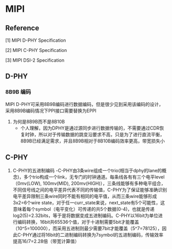 # MIPI
## Reference
[1] MIPI D-PHY Specification

[2] MIPI C-PHY Specification

[3] MIPI DSI-2 Specification

## D-PHY
### 8B9B 编码
MIPI D-PHY可采用8B9B编码进行数据编码，但是很少见到采用该编码的设计，采用8B9B编码情况下PPI接口需要替换为EPPI

1. 为何是8B9B而不是8B10B
   - 个人理解，因为DPHY是通过源同步进行数据传输的，不需要通过CDR恢复时钟，所以对于传输数据的跳变沿要求不高，只是为了进行直流平衡，8B9B已经满足需求，并且8B9B相对于8B10B编码效率更高，带宽损失小

## C-PHY
1. C-PHY的五进制编码
   -C-PHY由3条wire组成一个trio(相当于dphy的lane的概念)，多个trio构成一个link，无专门的时钟通道。每条线各有有三个电平level（0mv(LOW), 100mv(MID), 200mv(HIGH)），三条线能够有多种电平组合，不同信号线之间的电平差异代表不同的传输值，C-PHY为了保证能够准确识别电平差异限制三条wire同时不能有相同的电平值，从而三条wire能够形成3x2=6个wire state，对于任一curr_state来说，next_state有5个可能性，这意味着每个symbol（电平变化）可传递的共5个数据(0-4)，也就是传递log2(5)=2.32bits，等于是将数据变成五进制编码。C-PHY以16bit为单位进行编码转换，16bit共65536个值，对于十进制需要5bit才能覆盖（10^5=100000），而采用五进制则最少需要7bit才能覆盖（5^7=78125），因此C-PHY通过将16bit的二进制编码转换为7symbol的五进制编码，传输效率提高16/7=2.28倍（带宽计算值）
